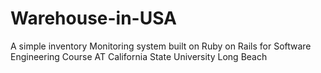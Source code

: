 # Warehouse-in-USA
A simple inventory Monitoring system built on Ruby on Rails for Software Engineering Course AT California State University Long Beach
